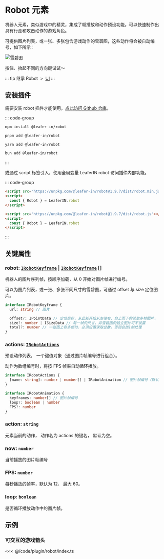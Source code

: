 <script setup>
import Case from '/component/Case.vue'
</script>

# Robot 元素

机器人元素，类似游戏中的精灵，集成了帧播放和动作预设功能，可以快速制作出具有行走和攻击动作的游戏角色。

可提供图片列表，或一张、多张包含游戏动作的雪碧图，这些动作将会被自动编号，如下所示：

![雪碧图](/image/arrows-numbers.png)

<case name="Robot" editor=false></case>

按住、抬起不同的方向键试试～

::: tip 继承
Robot &nbsp;>&nbsp; [UI](/reference/display/UI.md)
:::

## 安装插件

需要安装 robot 插件才能使用，[点此访问 Github 仓库](https://github.com/leaferjs/leafer-in/tree/main/packages/robot)。

::: code-group

```sh [npm]
npm install @leafer-in/robot
```

```sh [pnpm]
pnpm add @leafer-in/robot
```

```sh [yarn]
yarn add @leafer-in/robot
```

```sh [bun]
bun add @leafer-in/robot
```

:::

或通过 script 标签引入，使用全局变量 LeaferIN.robot 访问插件内部功能。

::: code-group

```html [robot.min]
<script src="https://unpkg.com/@leafer-in/robot@1.9.7/dist/robot.min.js"></script>
<script>
  const { Robot } = LeaferIN.robot
</script>
```

```html [robot]
<script src="https://unpkg.com/@leafer-in/robot@1.9.7/dist/robot.js"></script>
<script>
  const { Robot } = LeaferIN.robot
</script>
```

<!-- https://unpkg.com 无法访问时，可替换为 https://cdn.jsdelivr.net/npm -->

:::

## 关键属性

### robot: [`IRobotKeyframe`](/api/interfaces/IRobotKeyframe.md) | [`IRobotKeyframe`](/api/interfaces/IRobotKeyframe.md) []

机器人的图片序列帧，按顺序加载，从 0 开始对图片帧进行编号。

可以为图片列表，或一张、多张不同尺寸的雪碧图，可通过 offset 与 size 定位图片。

```ts
interface IRobotKeyframe {
  url: string // 图片

  offset?: IPointData // 定位坐标，从此处开始从左往右、自上而下的读取多帧图片， 默认为 0,0
  size?: number | ISizeData // 每一帧的尺寸，非雪碧图的独立图片可不设置
  total?: number // 一张图上有多帧时，必须设置读取总数，否则会按1帧处理
}
```

### actions: [`IRobotActions`](/api/interfaces/IRobotActions.md)

预设动作列表， 一个键值对象（通过图片帧编号进行组合）。

动作为数组编号时，将按 FPS 帧率自动循环播放。

```ts
interface IRobotActions {
  [name: string]: number | number[] | IRobotAnimation // 图片帧编号（默认从0开始）
}

interface IRobotAnimation {
  keyframes: number[] // 图片帧编号
  loop?: boolean | number
  FPS?: number
}
```

### action: `string`

元素当前的动作， 动作名为 actions 的键名， 默认为空。

### now: `number`

当前播放的图片帧编号

### FPS: `number`

每秒播放的帧率，默认为 12， 最大 60。

### loop: `boolean`

是否循环播放动作中的图片帧。

<!-- ## 继承元素

### [UI](/reference/display/UI.md) -->

<!-- ## API

### [Robot](/api/classes/Robot.md) -->

## 示例

<case name="Robot" editor=false></case>

### 可交互的游戏箭头

<<< @/code/plugin/robot/index.ts

<!-- 箭头的雪碧图

![雪碧图](/image/arrows.png) -->
